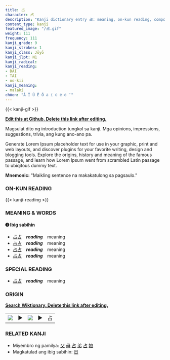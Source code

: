 ```yaml
---
title: 占
character: 占
description: "Kanji dictionary entry 占: meaning, on-kun reading, compounds, origin, related kanji"
content_type: kanji
featured_image: "/占.gif"
weight: 111
frequency: 111
kanji_grade: 9
kanji_strokes: 1
kanji_class: Jōyō
kanji_jlpt: N1
kanji_radical: 
kanji_reading: 
- DAI
- TAI
- oo-kii
kanji_meaning:
- malaki
chōon: "Ā Ī Ū Ē Ō ā ī ū ē ō ’"
---
```

[//]: # (Don't edit the line below. Kanji animated GIF code is automatically generated.)
{{< kanji-gif >}}

[//]: # (Edit below this line.)

**[Edit this at Github. Delete this link after editing.](https://github.com/tim0g/tim/tree/main/content/kanji/占/index.md)**

Magsulat dito ng introduction tungkol sa kanji. Mga opinions, impressions, suggestions, trivia, ang kung ano-ano pa.

Generate Lorem Ipsum placeholder text for use in your graphic, print and web layouts, and discover plugins for your favorite writing, design and blogging tools. Explore the origins, history and meaning of the famous passage, and learn how Lorem Ipsum went from scrambled Latin passage to ubiqitous dummy text.
 
**Mnemonic:** "Maikling sentence na makakatulong sa pagsaulo."

### ON-KUN READING

[//]: # (Don't edit the line below. ON-KUN READING code is automatically generated.)
{{< kanji-reading >}}

### MEANING & WORDS

#### ➊ **Ibig sabihin**
  - [占](../占)[占](../占)　***reading***　meaning
  - [占](../占)[占](../占)　***reading***　meaning
  - [占](../占)[占](../占)　***reading***　meaning
  - [占](../占)[占](../占)　***reading***　meaning

### SPECIAL READING
  - [占](../占)[占](../占)　***reading***　meaning

### ORIGIN

**[Search Wiktionary. Delete this link after editing.](https://wiktionary.org/wiki/占)**
<table class="kanji-table"><tr><td>
<img src="60px-占-bronze.svg.png">
</td><td>▶</td><td>
<img src="60px-占-oracle.svg.png">
</td><td>▶</td>
<td class="kanji-origin">占</td>
</tr></table>

### RELATED KANJI
- Miyembro ng pamilya: [父](../父) [母](../母) [占](../占) [弟](../弟) [占](../占) [娘](../娘)
- Magkatulad ang ibig sabihin: [日](../日)
